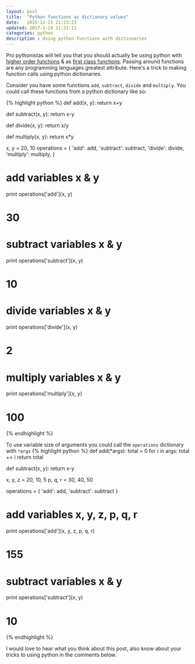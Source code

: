 ```yaml
---
layout: post
title:  "Python functions as dictionary values"
date:   2015-12-21 21:23:23
updated: 2017-1-24 11:31:11  
categories: python
description : Using python functions with dictionaries
---
```

Pro pythonistas will tell you that you should actually be using python with [higher order functions](http://learnyousomeerlang.com/higher-order-functions) & as [first class functions](https://en.wikipedia.org/wiki/First-class_function). Passing around functions are any programming languages greatest attribute. Here's a trick to making function calls using python dictionaries.

Consider you have some functions `add`, `subtract`, `divide` and `multiply`. You could call these functions from a python dictionary like so:

{% highlight python %}
def add(x, y):
    return x+y

def subtract(x, y):
    return x-y

def divide(x, y):
    return x/y

def multiply(x, y):
    return x*y

x, y = 20, 10
operations = {
    'add': add,
    'subtract': subtract,
    'divide': divide,
    'multiply': multiply,
}

# add variables x & y
print operations['add'](x, y)
# 30

# subtract variables x & y
print operations['subtract'](x, y)
# 10

# divide variables x & y
print operations['divide'](x, y)
# 2

# multiply variables x & y
print operations['multiply'](x, y)
# 100
{% endhighlight %}

To use variable size of arguments you could call the `operations` dictionary with `*args`
{% highlight python %}
def add(*args):
    total = 0
    for i in args:
        total += i
    return total

def subtract(x, y):
    return x-y

x, y, z = 20, 10, 5
p, q, r = 30, 40, 50

operations = {
    'add': add,
    'subtract': subtract
}

# add variables x, y, z, p, q, r
print operations['add'](x, y, z, p, q, r)
# 155


# subtract variables x & y
print operations['subtract'](x, y)
# 10
{% endhighlight %}

I would love to hear what you think about this post, also know about your tricks to using python in the comments below.
